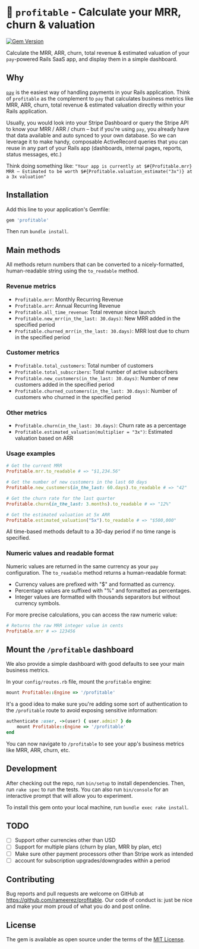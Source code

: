 # 💸 `profitable` - Calculate your MRR, churn & valuation

[![Gem Version](https://badge.fury.io/rb/profitable.svg)](https://badge.fury.io/rb/profitable)

Calculate the MRR, ARR, churn, total revenue & estimated valuation of your `pay`-powered Rails SaaS app, and display them in a simple dashboard.

## Why

[`pay`](https://github.com/pay-rails/pay) is the easiest way of handling payments in your Rails application. Think of `profitable` as the complement to `pay` that calculates business metrics like MRR, ARR, churn, total revenue & estimated valuation directly within your Rails application.

Usually, you would look into your Stripe Dashboard or query the Stripe API to know your MRR / ARR / churn – but if you're using `pay`, you already have that data available and auto synced to your own database. So we can leverage it to make handy, composable ActiveRecord queries that you can reuse in any part of your Rails app (dashboards, internal pages, reports, status messages, etc.)

Think doing something like: `"Your app is currently at $#{Profitable.mrr} MRR – Estimated to be worth $#{Profitable.valuation_estimate("3x")} at a 3x valuation"`

## Installation

Add this line to your application's Gemfile:
```ruby
gem 'profitable'
```

Then run `bundle install`.

## Main methods

All methods return numbers that can be converted to a nicely-formatted, human-readable string using the `to_readable` method.

### Revenue metrics

- `Profitable.mrr`: Monthly Recurring Revenue
- `Profitable.arr`: Annual Recurring Revenue
- `Profitable.all_time_revenue`: Total revenue since launch
- `Profitable.new_mrr(in_the_last: 30.days)`: New MRR added in the specified period
- `Profitable.churned_mrr(in_the_last: 30.days)`: MRR lost due to churn in the specified period

### Customer metrics

- `Profitable.total_customers`: Total number of customers
- `Profitable.total_subscribers`: Total number of active subscribers
- `Profitable.new_customers(in_the_last: 30.days)`: Number of new customers added in the specified period
- `Profitable.churned_customers(in_the_last: 30.days)`: Number of customers who churned in the specified period

### Other metrics

- `Profitable.churn(in_the_last: 30.days)`: Churn rate as a percentage
- `Profitable.estimated_valuation(multiplier = "3x")`: Estimated valuation based on ARR

### Usage examples

```ruby
# Get the current MRR
Profitable.mrr.to_readable # => "$1,234.56"

# Get the number of new customers in the last 60 days
Profitable.new_customers(in_the_last: 60.days).to_readable # => "42"

# Get the churn rate for the last quarter
Profitable.churn(in_the_last: 3.months).to_readable # => "12%"

# Get the estimated valuation at 5x ARR
Profitable.estimated_valuation("5x").to_readable # => "$500,000"
```


All time-based methods default to a 30-day period if no time range is specified.

### Numeric values and readable format

Numeric values are returned in the same currency as your `pay` configuration. The `to_readable` method returns a human-readable format:

- Currency values are prefixed with "$" and formatted as currency.
- Percentage values are suffixed with "%" and formatted as percentages.
- Integer values are formatted with thousands separators but without currency symbols.

For more precise calculations, you can access the raw numeric value:
```ruby
# Returns the raw MRR integer value in cents
Profitable.mrr # => 123456
```

## Mount the `/profitable` dashboard

We also provide a simple dashboard with good defaults to see your main business metrics.

In your `config/routes.rb` file, mount the `profitable` engine:
```ruby
mount Profitable::Engine => '/profitable'
```

It's a good idea to make sure you're adding some sort of authentication to the `/profitable` route to avoid exposing sensitive information:
```ruby
authenticate :user, ->(user) { user.admin? } do
    mount Profitable::Engine => '/profitable'
end
```

You can now navigate to `/profitable` to see your app's business metrics like MRR, ARR, churn, etc.

## Development

After checking out the repo, run `bin/setup` to install dependencies. Then, run `rake spec` to run the tests. You can also run `bin/console` for an interactive prompt that will allow you to experiment.

To install this gem onto your local machine, run `bundle exec rake install`.

## TODO
- [ ] Support other currencies other than USD
- [ ] Support for multiple plans (churn by plan, MRR by plan, etc)
- [ ] Make sure other payment processors other than Stripe work as intended
- [ ] account for subscription upgrades/downgrades within a period

## Contributing

Bug reports and pull requests are welcome on GitHub at https://github.com/rameerez/profitable. Our code of conduct is: just be nice and make your mom proud of what you do and post online.

## License

The gem is available as open source under the terms of the [MIT License](https://opensource.org/licenses/MIT).
